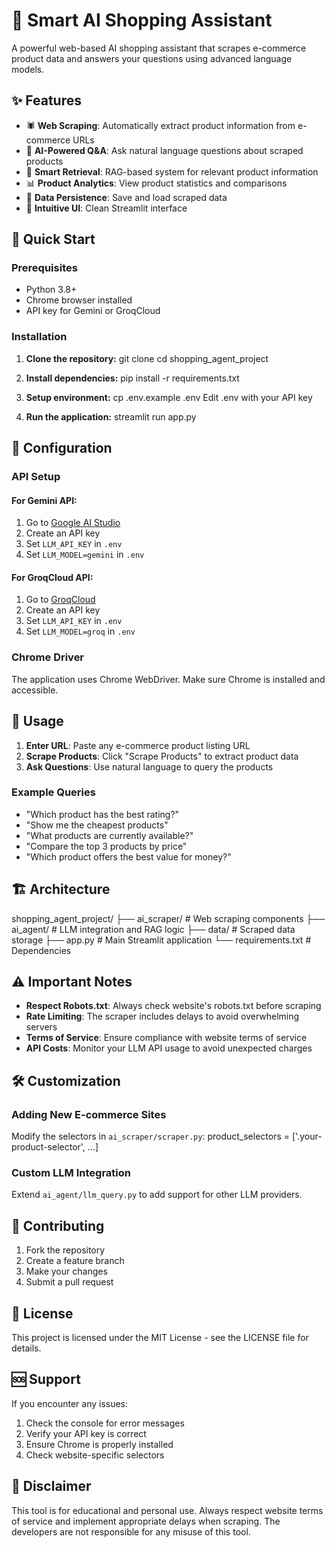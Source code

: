 # 🛒 Smart AI Shopping Assistant

A powerful web-based AI shopping assistant that scrapes e-commerce product data and answers your questions using advanced language models.

## ✨ Features

- 🕷️ **Web Scraping**: Automatically extract product information from e-commerce URLs
- 🤖 **AI-Powered Q&A**: Ask natural language questions about scraped products
- 🎯 **Smart Retrieval**: RAG-based system for relevant product information
- 📊 **Product Analytics**: View product statistics and comparisons
- 💾 **Data Persistence**: Save and load scraped data
- 🎨 **Intuitive UI**: Clean Streamlit interface

## 🚀 Quick Start

### Prerequisites
- Python 3.8+
- Chrome browser installed
- API key for Gemini or GroqCloud

### Installation

1. **Clone the repository:**
git clone <repository-url>
cd shopping_agent_project

2. **Install dependencies:**
pip install -r requirements.txt

3. **Setup environment:**
cp .env.example .env
Edit .env with your API key

4. **Run the application:**
streamlit run app.py

## 🔧 Configuration

### API Setup

#### For Gemini API:
1. Go to [Google AI Studio](https://makersuite.google.com/app/apikey)
2. Create an API key
3. Set `LLM_API_KEY` in `.env`
4. Set `LLM_MODEL=gemini` in `.env`

#### For GroqCloud API:
1. Go to [GroqCloud](https://console.groq.com/)
2. Create an API key
3. Set `LLM_API_KEY` in `.env`
4. Set `LLM_MODEL=groq` in `.env`

### Chrome Driver
The application uses Chrome WebDriver. Make sure Chrome is installed and accessible.

## 📖 Usage

1. **Enter URL**: Paste any e-commerce product listing URL
2. **Scrape Products**: Click "Scrape Products" to extract product data
3. **Ask Questions**: Use natural language to query the products

### Example Queries
- "Which product has the best rating?"
- "Show me the cheapest products"
- "What products are currently available?"
- "Compare the top 3 products by price"
- "Which product offers the best value for money?"

## 🏗️ Architecture

shopping_agent_project/
├── ai_scraper/ # Web scraping components
├── ai_agent/ # LLM integration and RAG logic
├── data/ # Scraped data storage
├── app.py # Main Streamlit application
└── requirements.txt # Dependencies

## ⚠️ Important Notes

- **Respect Robots.txt**: Always check website's robots.txt before scraping
- **Rate Limiting**: The scraper includes delays to avoid overwhelming servers
- **Terms of Service**: Ensure compliance with website terms of service
- **API Costs**: Monitor your LLM API usage to avoid unexpected charges

## 🛠️ Customization

### Adding New E-commerce Sites
Modify the selectors in `ai_scraper/scraper.py`:
product_selectors = ['.your-product-selector', ...]

### Custom LLM Integration
Extend `ai_agent/llm_query.py` to add support for other LLM providers.

## 🤝 Contributing

1. Fork the repository
2. Create a feature branch
3. Make your changes
4. Submit a pull request

## 📄 License

This project is licensed under the MIT License - see the LICENSE file for details.

## 🆘 Support

If you encounter any issues:
1. Check the console for error messages
2. Verify your API key is correct
3. Ensure Chrome is properly installed
4. Check website-specific selectors

## 🚨 Disclaimer

This tool is for educational and personal use. Always respect website terms of service and implement appropriate delays when scraping. The developers are not responsible for any misuse of this tool.
